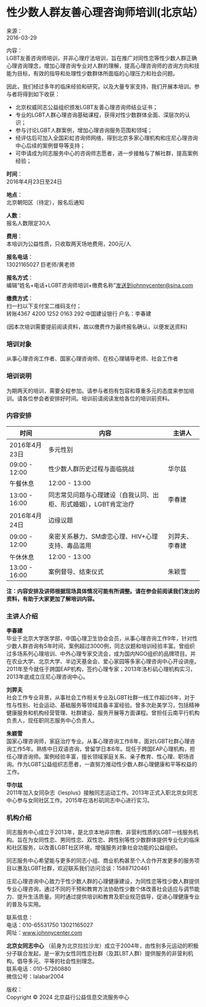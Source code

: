 # 性少数人群友善心理咨询师培训(北京站）

来源：  
2016-03-29  

内容：  
LGBT友善咨询师培训，并非心理疗法培训，旨在推广对同性恋等性少数人群正确心理咨询理念，增加心理咨询专业对人群的理解，提高心理咨询师的咨询方向和技能为目标，有效的指导和处理性少数群体所面临的心理压力和社会问题。

因此，我们经过多年的临床经验和研究，以及大量专家支持，我们开展本培训。参与者将得到如下收获：

- 北京权威同志公益组织颁发LGBT友善心理咨询师结业证书；
- 专业的LGBT人群心理咨询基础课程，获得对性少数群体全面、深层次的认识；
- 参与讨论LGBT人群案例，增加心理咨询服务范围和领域；
- 经评估后可加入全国彩虹咨询师网络，得到北京多家心理机构和庄尼心理咨询中心后续的案例督导等支持；
- 可申请成为同志服务中心的咨询师志愿者，进一步接触与了解社群，提高案例经验；

**时间**：  
2016年4月23日至24日  

**地点**：  
北京朝阳区（待定），报名后通知  

**人数**：  
报名人数限定30人  

**费用**：  
本培训为公益性质，只收取两天场地费用，200元/人  

**报名电话**：  
13021165027 巨老师/黄老师  

**报名方式**：  
编辑“姓名+电话+LGBT咨询师培训+缴费名称”发送到johnnycenter@sina.com  

**缴费方式**：  
扫一扫以下支付宝二维码支付；  
转账4367 4200 1252 0163 292 中国建设银行 户名：李春建  

(因本次培训需要提前阅读资料，故以缴费作为最终报名确认，以便发送资料)

### 培训对象  
从事心理咨询工作者、国家心理咨询师、在校心理辅导老师、社会工作者  

### 培训说明  
为期两天的培训，需要全程参加。请参与者抱有包容和尊重多元的态度来参加培训。请各位参会者安排好时间。培训前请阅读发给各位的培训前资料。

### 内容安排

| 时间                  | 内容                             | 主讲人         |
|---------------------|--------------------------------|---------------|
| 2016年4月23日        | 多元性别                         |               |
| 09:00 - 12:00      | 性少数人群历史过程与面临挑战               | 华尔兹         |
| 午餐休息              | 12:00 - 13:00                  |               |
| 13:00 - 16:00      | 同志常见问题与心理建设（自我认同、出柜、形式婚姻），LGBT肯定治疗 | 李春建         |
| 2016年4月24日        | 边缘议题                         |               |
| 09:00 - 12:00      | 亲密关系暴力、SM虐恋心理、HIV+心理支持、毒品滥用 | 刘羿夫、李春建 |
| 午休休息              | 12:00 - 13:00                  |               |
| 13:00 - 16:00      | 案例督导、结束仪式               | 朱颖雪         |

**注：内容安排及讲师根据现场具体情况可能有所调整。请在参会前阅读我们发出的资料，有助于大家更加了解培训内容。**

### 主讲人介绍

**李春建**  
毕业于北京大学医学部，中国心理卫生协会会员，从事心理咨询工作9年，针对性少数人群咨询有5年时间，案例超过3000例，同志议题和培训经验丰富。曾组织过多场系列心理培训、中外心理专家交流会，成为国内NGO组织的品牌项目。并在农业大学、北京大学、半边天基金会、爱心家园等多家心理咨询中心开设讲座。2011年至今就任于跨国EAP机构，签约心理专家；2013年洛杉矶心理机构实习，2013年底成立庄尼心理咨询中心。

**刘羿夫**  
社会工作专业背景，从事社会工作相关专业及LGBT社群一线工作超过6年，对于性与性别、社会运动、基础服务等领域具备丰富经验。曾多次赴美学习，包括精神健康服务和机构经营管理、社群建设、服务开展等方面课程。曾担任云南平行机构负责人，现任职同志服务中心负责人。

**朱颖雪**  
国家心理咨询师，家庭治疗专业。从事心理咨询工作8年，面对LGBT社群心理咨询工作5年。熟练中日双语咨询，曾留学日本6年。现任于跨国EAP心理机构，担任心理咨询师。案例经验丰富，擅长领域家庭关系、亲子教育、性心理、职场咨询。作为LGBT公益组织志愿者，一直努力推动性少数人群心理健康和平等权益的工作。

**华尔兹**  
2011年加入女同杂志《lesplus》接触同志运动工作。2013年正式入职北京女同志中心参与女同社区工作。2015年在洛杉矶同志中心进行实习。

### 机构介绍

同志服务中心成立于2013年，是北京本地非宗教、非营利性质的LGBT一线服务机构。旨在为女同性恋、男同性恋、双性恋、跨性别等性少数群体提供专业化的临床和社区服务，以改善LGBT社区环境，增强服务对象社会功能的公益组织。

同志服务中心希望能与更多的同志小组、商业机构甚至个人合作开发更多的服务项目以惠及LGBT社群，欢迎联系我们访问洽谈：15887120461

庄尼心理咨询中心致力于性少数人群的心理健康建设，为同性恋等性少数人群提供专业心理咨询，通过不同的干预和教育方法协助性少数个体改善社会适应与调节能力、提升生活质量。同时通过提供培训和教育及职业规范倡导，促进心理健康专业的普及与实用。

联系信息：  
电话：010-65531750 13021165027  
网址：www.johnnycenter.com  

**北京女同志中心** （前身为北京拉拉沙龙）成立于2004年，由性别多元运动的积极分子联合发起，是一家为女性同性恋社群（及其LBT人群）提供服务的非营利机构。倡导多元、平等的社会性别理念。  
联系电话：010-57260880  
微信公号：lalabar2004  

版权：  
Copyright © 2024 北京益行公益信息交流服务中心